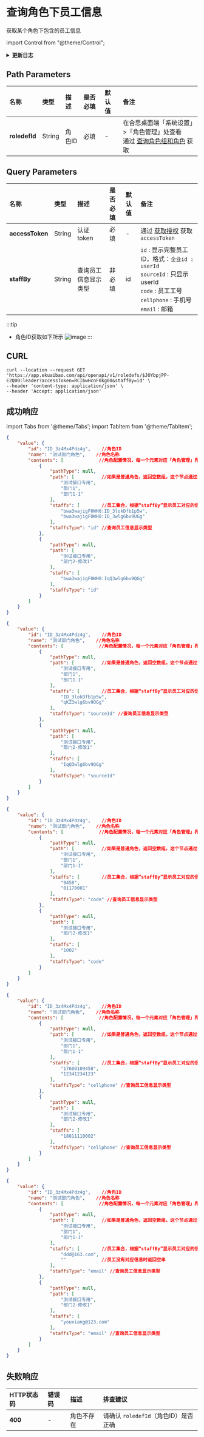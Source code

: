 # 查询角色下员工信息
获取某个角色下包含的员工信息

import Control from "@theme/Control";

<Control
method="GET"
url="/api/openapi/v1/roledefs/$`roledefId`"
/>

<details>
  <summary><b>更新日志</b></summary>
  <div>

  [**1.3.0**](/docs/open-api/notice/update-log#130) -> 🆕 `staffBy`（员工参数格式）新增了支持 `code`、`cellphone`、`email` 3种参数类型。<br/>

  </div>
</details>

## Path Parameters

| 名称 | 类型 | 描述 | 是否必填 | 默认值 | 备注 |
| :--- | :--- | :--- | :--- |:--- | :--- |
| **roledefId** | String | 角色ID | 必填 | - | 在合思桌面端「系统设置」>「角色管理」处查看<br/>通过 [查询角色组和角色](/docs/open-api/corporation/get-roles-group) 获取 | 

## Query Parameters

| 名称 | 类型 | 描述 | 是否必填 | 默认值 | 备注 |
| :--- | :--- | :--- | :--- |:--- | :--- |
| **accessToken** | String | 认证token	      | 必填   | - | 通过 [获取授权](/docs/open-api/getting-started/auth) 获取 `accessToken` |
| **staffBy**     | String | 查询员工信息显示类型 | 非必填 | id | `id` : 显示完整员工ID，格式：`企业id : userId`<br/>`sourceId` : 只显示 userId<br/>`code` : 员工工号<br/>`cellphone` : 手机号<br/>`email` : 邮箱 |

:::tip
- 角色ID获取如下所示
![image](images/角色ID.png)
:::

## CURL
```shell
curl --location --request GET 'https://app.ekuaibao.com/api/openapi/v1/roledefs/$JOYbpjPP-E2Q00:leader?accessToken=RCIbwHcnF0kg00&staffBy=id' \
--header 'content-type: application/json' \
--header 'Accept: application/json'
```

## 成功响应
import Tabs from '@theme/Tabs';
import TabItem from '@theme/TabItem';

<Tabs>
<TabItem value="id" label="id" default>

```json
{
    "value": {
        "id": "ID_3z4Mx4Pdz4g",    //角色ID
        "name": "测试部门角色",    //角色名称
        "contents": [             //角色配置情况，每一个元素对应「角色管理」界面右侧列表的一行
            {
                "pathType": null,
                "path": [          //如果是普通角色，返回空数组。这个节点通过全路径名称来表示一个部门或自定义档案值
                    "测试接口专用",
                    "部门1",
                    "部门1-1"
                ],
                "staffs": [        //员工集合，根据“staffBy”显示员工对应的信息
                    "bwa3wajigF0WH0:ID_3lokDfb1p5w",
                    "bwa3wajigF0WH0:ID_3wlg6bv9UGg"
                ],
                "staffsType": "id" //查询员工信息显示类型
            },
            {
                "pathType": null,
                "path": [
                    "测试接口专用",
                    "部门2-修改1"
                ],
                "staffs": [
                    "bwa3wajigF0WH0:IqQ3wlg6bv9QGg"
                ],
                "staffsType": "id"
            }
        ]
    }
}
```
</TabItem>
<TabItem value="sourceId" label="sourceId">

```json
{
    "value": {
        "id": "ID_3z4Mx4Pdz4g",    //角色ID
        "name": "测试部门角色",    //角色名称
        "contents": [             //角色配置情况，每一个元素对应「角色管理」界面右侧列表的一行
            {
                "pathType": null,
                "path": [          //如果是普通角色，返回空数组。这个节点通过全路径名称来表示一个部门或自定义档案值
                    "测试接口专用",
                    "部门1",
                    "部门1-1"
                ],
                "staffs": [        //员工集合，根据“staffBy”显示员工对应的信息
                    "ID_3lokDfb1p5w",
                    "qKZ3wlg6bv9OGg"
                ],
                "staffsType": "sourceId" //查询员工信息显示类型
            },
            {
                "pathType": null,
                "path": [
                    "测试接口专用",
                    "部门2-修改1"
                ],
                "staffs": [
                    "IqQ3wlg6bv9QGg"
                ],
                "staffsType": "sourceId"
            }
        ]
    }
}
```
</TabItem>
<TabItem value="code" label="code">

```json
{
    "value": {
        "id": "ID_3z4Mx4Pdz4g",    //角色ID
        "name": "测试部门角色",    //角色名称
        "contents": [             //角色配置情况，每一个元素对应「角色管理」界面右侧列表的一行
            {
                "pathType": null,
                "path": [          //如果是普通角色，返回空数组。这个节点通过全路径名称来表示一个部门或自定义档案值
                    "测试接口专用",
                    "部门1",
                    "部门1-1"
                ],
                "staffs": [        //员工集合，根据“staffBy”显示员工对应的信息
                    "9458",
                    "01170001"
                ],
                "staffsType": "code" //查询员工信息显示类型
            },
            {
                "pathType": null,
                "path": [
                    "测试接口专用",
                    "部门2-修改1"
                ],
                "staffs": [
                    "1002"
                ],
                "staffsType": "code"
            }
        ]
    }
}
```
</TabItem>
<TabItem value="cellphone" label="cellphone">

```json
{
    "value": {
        "id": "ID_3z4Mx4Pdz4g",    //角色ID
        "name": "测试部门角色",    //角色名称
        "contents": [             //角色配置情况，每一个元素对应「角色管理」界面右侧列表的一行
            {
                "pathType": null,
                "path": [          //如果是普通角色，返回空数组。这个节点通过全路径名称来表示一个部门或自定义档案值
                    "测试接口专用",
                    "部门1",
                    "部门1-1"
                ],
                "staffs": [        //员工集合，根据“staffBy”显示员工对应的信息
                    "17600109458",
                    "12341234123"
                ],
                "staffsType": "cellphone" //查询员工信息显示类型
            },
            {
                "pathType": null,
                "path": [
                    "测试接口专用",
                    "部门2-修改1"
                ],
                "staffs": [
                    "18811110002"
                ],
                "staffsType": "cellphone" //查询员工信息显示类型
            }
        ]
    }
}
```
</TabItem>
<TabItem value="email" label="email">

```json
{
    "value": {
        "id": "ID_3z4Mx4Pdz4g",    //角色ID
        "name": "测试部门角色",    //角色名称
        "contents": [             //角色配置情况，每一个元素对应「角色管理」界面右侧列表的一行
            {
                "pathType": null,
                "path": [          //如果是普通角色，返回空数组。这个节点通过全路径名称来表示一个部门或自定义档案值
                    "测试接口专用",
                    "部门1",
                    "部门1-1"
                ],
                "staffs": [        //员工集合，根据“staffBy”显示员工对应的信息
                    "ddd@163.com",
                    ""             //员工没有对应信息时返回空串
                ],
                "staffsType": "email" //查询员工信息显示类型
            },
            {
                "pathType": null,
                "path": [
                    "测试接口专用",
                    "部门2-修改1"
                ],
                "staffs": [
                    "youxiang@123.com"
                ],
                "staffsType": "email" //查询员工信息显示类型
            }
        ]
    }
}
```
</TabItem>
</Tabs>

## 失败响应
| HTTP状态码 | 错误码 | 描述 | 排查建议 |
| :--- | :--- | :--- | :--- |
| **400** | - | 角色不存在 | 请确认 `roledefId`（角色ID）是否正确 | 

